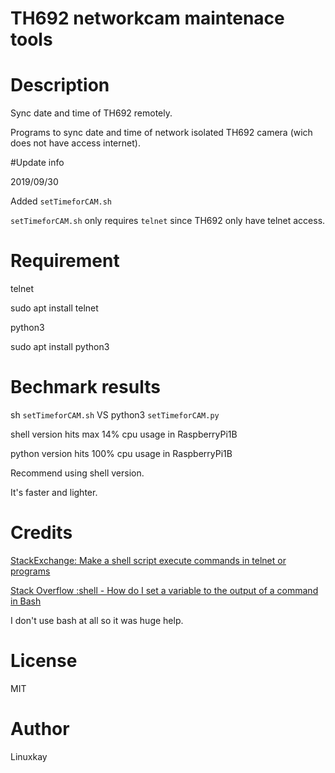 # TH692 networkcam maintenace tools

# Description
Sync date and time of TH692 remotely.

Programs to sync date and time of network isolated TH692 camera (wich does not have access internet).


#Update info

2019/09/30

Added `setTimeforCAM.sh`

`setTimeforCAM.sh` only requires `telnet` since TH692 only have telnet access.


# Requirement

telnet

sudo apt install telnet 

python3

sudo apt install python3

# Bechmark results

sh `setTimeforCAM.sh` VS python3 `setTimeforCAM.py`

shell version hits max 14% cpu usage in RaspberryPi1B

python version hits 100% cpu usage in RaspberryPi1B

Recommend using shell version.

It's faster and lighter.

# Credits 

<a href="https://unix.stackexchange.com/questions/247336/make-a-shell-script-execute-commands-in-telnet-or-programs">StackExchange: Make a shell script execute commands in telnet or programs</a>


<a href="https://stackoverflow.com/questions/4651437/how-do-i-set-a-variable-to-the-output-of-a-command-in-bash">Stack Overflow :shell - How do I set a variable to the output of a command in Bash</a>

I don't use bash at all so it was huge help.

# License

MIT

# Author

Linuxkay
